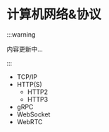 # 计算机网络&协议

:::warning

内容更新中...

:::

- TCP/IP
- HTTP(S)
  - HTTP2
  - HTTP3
- gRPC
- WebSocket
- WebRTC